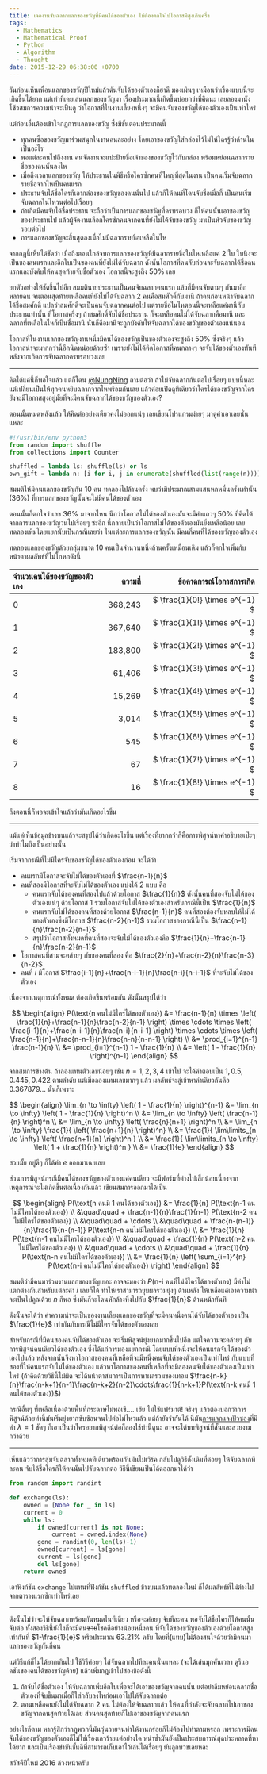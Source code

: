 ```yaml
---
title: เจองานจับฉลากแลกของขวัญที่มีคนได้ของตัวเอง ไม่ต้องตกใจไปโอกาสมีสูงเกินครึ่ง
tags:
  - Mathematics
  - Mathematical Proof
  - Python
  - Algorithm
  - Thought
date: 2015-12-29 06:38:00 +0700
---
```


วันก่อนเห็นเพื่อนแลกของขวัญปีใหม่แล้วดันจับได้ของตัวเองก็ฮาดี มองเผินๆ เหมือนว่าเรื่องแบบนี้จะเกิดขึ้นได้ยาก แต่เท่าที่เคยเล่นแลกของขวัญมา เรื่องประมาณนี้เกิดขึ้นบ่อยกว่าที่คิดนะ เลยลองมานั่งโซ้วสมการความน่าจะเป็นดู ว่าโอกาสที่ในงานเลี้ยงหนึ่งๆ จะมีคนจับของขวัญได้ของตัวเองเป็นเท่าไหร่

แต่ก่อนอื่นต้องเข้าใจกฎการแลกของขวัญ ซึ่งมีขั้นตอนประมาณนี้

- ทุกคนซื้อของขวัญมาร่วมสนุกในงานคนละอย่าง โดยเอาของขวัญใส่กล่องไว้ไม่ให้ใครรู้ว่าด้านในเป็นอะไร
- พอแต่ละคนไปถึงงาน คนจัดงานจะแปะป้ายชื่อเจ้าของของขวัญไว้กับกล่อง พร้อมหย่อนฉลากรายชื่อของคนนั้นลงไห
- เมื่อถึงเวลาแลกของขวัญ ให้ประธานในพิธีหรือใครซักคนที่ใหญ่ที่สุดในงาน เป็นคนเริ่มจับฉลากรายชื่อจากไหเป็นคนแรก
- ประธานจับได้ชื่อใครก็เอากล่องของขวัญของคนนั้นไป แล้วก็ให้คนที่โดนจับชื่อเมื่อกี้ เป็นคนเริ่มจับฉลากในไหวนต่อไปเรื่อยๆ
- ถ้าเกิดมีคนจับได้ชื่อประธาน จะถือว่าเป็นการแลกของขวัญที่ครบรอบวง ก็ให้คนนั้นเอาของขวัญของประธานไป แล้วผู้จัดงานเลือกใครซักคนจากคนที่ยังไม่ได้จับของขวัญ มาเป็นหัวจับของขวัญรอบต่อไป
- การแลกของขวัญจะสิ้นสุดลงเมื่อไม่มีฉลากรายชื่อเหลือในไห

จากกฎนี้เห็นได้ชัดว่า เมื่อถึงตอนใกล้จบการแลกของขวัญที่มีฉลากรายชื่อในไหเหลือแค่ 2 ใบ ใบนึงจะเป็นของคนแรกและอีกใบเป็นของคนที่ยังไม่ได้จับฉลาก ดังนั้นโอกาสที่คนจับก่อนจะจับฉลากได้ชื่อคนแรกและบังคับให้คนสุดท้ายจับชื่อตัวเอง โอกาสนี้จะสูงถึง 50% เลย

ยกตัวอย่างให้ชัดขึ้นไปอีก สมมตินายประธานเป็นคนจับฉลากคนแรก แล้วก็มีคนจับตามๆ กันมาอีกหลายคน จนตอนสุดท้ายเหลือคนที่ยังไม่ได้จับฉลาก 2 คนคือสมศักดิ์กับมานี ถ้าคนก่อนหน้าจับฉลากได้ชื่อสมศักดิ์ แปลว่าสมศักดิ์จะเป็นคนจับฉลากคนต่อไป แต่รายชื่อในไหตอนนี้จะเหลือแค่มานีกับประธานเท่านั้น ที่โอกาสครึ่งๆ ถ้าสมศักดิ์จับได้ชื่อประธาน ก็จะเหลือคนไม่ได้จับฉลากคือมานี และฉลากที่เหลือในไหก็เป็นชื่อมานี นั่นก็คือมานีจะถูกบังคับให้จับฉลากได้ของขวัญของตัวเองแน่นอน

โอกาสที่ในงานแลกของขวัญงานหนึ่งมีคนได้ของขวัญเป็นของตัวเองจะสูงถึง 50% ซึ่งจริงๆ แล้วโอกาสน่าจะมากกว่านี้อีกนิดหน่อยด้วยซ้ำ เพราะยังไม่ได้คิดโอกาสที่คนกลางๆ จะจับได้ของตัวเองทันทีหลังจากเกิดการจับฉลากครบรอบวงเลย

---

คิดได้แค่นี้ก็พอใจแล้ว แต่ก็โดน [@NungNing][] ถามต่อว่า ถ้าไม่จับฉลากกันต่อไปเรื่อยๆ แบบนี้หละ แต่เปลี่ยนเป็นให้ทุกคนหยิบฉลากจากไหพร้อมกันเลย แล้วค่อยเปิดดูทีเดียวว่าใครได้ของขวัญจากใคร ยังจะมีโอกาสสูงอยู่มั้ยที่จะมีคนจับฉลากได้ของขวัญของตัวเอง?

ตอนนั้นหมดพลังแล้ว ให้คิดต่ออย่างเดียวคงไม่ออกแน่ๆ เลยเขียนโปรแกรมง่ายๆ มาดูค่าเอาเลยนั่นแหละ

``` python
#!/usr/bin/env python3
from random import shuffle
from collections import Counter

shuffled = lambda ls: shuffle(ls) or ls
own_gift = lambda n: [i for i, j in enumerate(shuffled(list(range(n)))) if i == j]
```

สมมติให้มีคนแลกของขวัญกัน 10 คน ทดลองไปล้านครั้ง พบว่ามีประมาณสามแสนหกหมื่นครั้งเท่านั้น (36%) ที่การแลกของขวัญนั้นจะไม่มีคนได้ของตัวเอง

ตอนนั้นก็ตกใจว่าเลข 36% มาจากไหน นึกว่าโอกาสไม่ได้ของตัวเองมันจะมีค่าแถวๆ 50% ที่คิดได้จากการแลกของขวัญวนไปเรื่อยๆ ซะอีก นี่กลายเป็นว่าโอกาสไม่ได้ของตัวเองมันยิ่งเหลือน้อย เลยทดลองเพิ่มโดยแยกนับเป็นกรณีเลยว่า ในแต่ละการแลกของขวัญนั้น มีคนกี่คนที่ได้ของขวัญของตัวเอง

ทดลองแลกของขวัญด้วยกลุ่มขนาด 10 คนเป็นจำนวนหนึ่งล้านครั้งเหมือนเดิม แล้วก็ตกใจเพิ่มกับหน้าตาผลลัพธ์ที่ไม่โกหกดังนี้

| จำนวนคนได้ของขวัญของตัวเอง |   ความถี่  |      ข้อคาดการณ์โอกาสการเกิด      |
|:----------------------- | --------:| ------------------------------:|
| 0                       |  368,243 | $ \frac{1}{0!} \times e^{-1} $ |
| 1                       |  367,640 | $ \frac{1}{1!} \times e^{-1} $ |
| 2                       |  183,800 | $ \frac{1}{2!} \times e^{-1} $ |
| 3                       |   61,406 | $ \frac{1}{3!} \times e^{-1} $ |
| 4                       |   15,269 | $ \frac{1}{4!} \times e^{-1} $ |
| 5                       |    3,014 | $ \frac{1}{5!} \times e^{-1} $ |
| 6                       |      545 | $ \frac{1}{6!} \times e^{-1} $ |
| 7                       |       67 | $ \frac{1}{7!} \times e^{-1} $ |
| 8                       |       16 | $ \frac{1}{8!} \times e^{-1} $ |

ถึงตอนนี้ก็พอจะเข้าใจแล้วว่ามันเกิดอะไรขึ้น

---

แม้แค่เห็นข้อมูลข้างบนแล้วจะสรุปได้ว่าเกิดอะไรขึ้น แต่เรื่องที่ยากกว่าก็คือการพิสูจน์หาคำอธิบายเป๊ะๆ ว่าทำไมถึงเป็นอย่างนั้น

เริ่มจากกรณีที่ไม่มีใครจับของขวัญได้ของตัวเองก่อน จะได้ว่า

- คนแรกมีโอกาสจะจับไม่ได้ของตัวเองที่ $\frac{n-1}{n}$
- คนที่สองมีโอกาสที่จะจับไม่ได้ของตัวเอง แบ่งได้ 2 แบบ คือ
  - คนแรกจับได้ของคนที่สองไปแล้วด้วยโอกาส $\frac{1}{n}$ ดังนั้นคนที่สองจับไม่ได้ของตัวเองแน่ๆ ด้วยโอกาส $1$ รวมโอกาสจับไม่ได้ของตัวเองสำหรับกรณีนี้เป็น $\frac{1}{n}$
  - คนแรกจับไม่ได้ของคนที่สองด้วยโอกาส $\frac{n-1}{n}$ คนที่สองต้องจับหลบให้ไม่ได้ของตัวเองซึ่งมีโอกาส $\frac{n-2}{n-1}$ รวมโอกาสของกรณีนี้เป็น $\frac{n-1}{n}\frac{n-2}{n-1}$
  - สรุปว่าโอกาสทั้งหมดที่คนที่สองจะจับไม่ได้ของตัวเองคือ $\frac{1}{n}+\frac{n-1}{n}\frac{n-2}{n-1}$
- โอกาสคนที่สามจะคล้ายๆ กับของคนที่สอง คือ $\frac{2}{n}+\frac{n-2}{n}\frac{n-3}{n-2}$
- คนที่ $i$ มีโอกาส $\frac{i-1}{n}+\frac{n-i-1}{n}\frac{n-i}{n-i-1}$ ที่จะจับไม่ได้ของตัวเอง

เนื่องจากเหตุการณ์ทั้งหมด ต้องเกิดขึ้นพร้อมกัน ดังนั้นสรุปได้ว่า

$$ \begin{align}
    P(\text{n คนไม่มีใครได้ของตัวเอง})
        &= \frac{n-1}{n} \times
           \left( \frac{1}{n}+\frac{n-1}{n}\frac{n-2}{n-1} \right) \times
           \cdots \times
           \left( \frac{i-1}{n}+\frac{n-i-1}{n}\frac{n-i}{n-i-1} \right) \times
           \cdots \times
           \left( \frac{n-1}{n}+\frac{n-n-1}{n}\frac{n-n}{n-n-1} \right) \\
         &= \prod_{i=1}^{n-1} \frac{n-1}{n} \\
         &= \prod_{i=1}^{n-1} 1 - \frac{1}{n} \\
         &= \left( 1 - \frac{1}{n} \right)^{n-1}
\end{align} $$

จากสมการข้างต้น ถ้าลองแทนตัวเลขน้อยๆ เช่น $n=1,2,3,4$ เข้าไป จะได้คำตอบเป็น $1, 0.5, 0.445, 0.422$ ตามลำดับ แต่เมื่อลองแทนเลขมากๆ แล้ว ผลลัพธ์จะลู่เข้าหาค่าเดียวกันคือ $0.367879...$ นั่นก็เพราะ

$$ \begin{align}
    \lim_{n \to \infty} \left( 1 - \frac{1}{n} \right)^{n-1}
        &= \lim_{n \to \infty} \left( 1 - \frac{1}{n} \right)^n \\
        &= \lim_{n \to \infty} \left( \frac{n-1}{n} \right)^n \\
        &= \lim_{n \to \infty} \left( \frac{n}{n+1} \right)^n \\
        &= \lim_{n \to \infty} \frac{1}{ \left( \frac{n+1}{n} \right)^n} \\
        &= \frac{1}{ \lim\limits_{n \to \infty} \left( \frac{n+1}{n} \right)^n } \\
        &= \frac{1}{ \lim\limits_{n \to \infty} \left( 1 + \frac{1}{n} \right)^n } \\
        &= \frac{1}{e}
\end{align} $$

สวยมั้ย อยู่ดีๆ ก็ได้ค่า $e$ ออกมาเฉยเลย

ส่วนการพิสูจน์กรณีมีคนได้ของขวัญของตัวเองแค่คนเดียว จะมีฟอร์มที่ต่างไปเล็กน้อยเนื่องจากเหตุการณ์จะไม่เกิดขึ้นต่อเนื่องกันแล้ว เขียนสมการออกมาได้เป็น

$$ \begin{align}
    P(\text{n คนมี 1 คนได้ของตัวเอง}) &= \frac{1}{n} P(\text{n-1 คนไม่มีใครได้ของตัวเอง}) \\
            &\quad\quad + \frac{n-1}{n}\frac{1}{n-1} P(\text{n-2 คนไม่มีใครได้ของตัวเอง}) \\
            &\quad\quad + \cdots \\
            &\quad\quad + \frac{n-(n-1)}{n}\frac{1}{n-(n-1)} P(\text{n-n คนไม่มีใครได้ของตัวเอง}) \\
        &= \frac{1}{n} P(\text{n-1 คนไม่มีใครได้ของตัวเอง}) \\
            &\quad\quad + \frac{1}{n} P(\text{n-2 คนไม่มีใครได้ของตัวเอง}) \\
            &\quad\quad + \cdots \\
            &\quad\quad + \frac{1}{n} P(\text{n-n คนไม่มีใครได้ของตัวเอง}) \\
        &= \frac{1}{n} \left( \sum_{i=1}^{n}  P(\text{n-i คนไม่มีใครได้ของตัวเอง}) \right)
\end{align} $$

สมมติว่ามีคนมาร่วมงานแลกของขวัญเยอะ อาจจะมองว่า $P(\text{n-i คนที่ไม่มีใครได้ของตัวเอง})$ มีค่าไม่แตกต่างกันสำหรับแต่ละค่า $i$ เลยก็ได้ ทำให้เราสามารถยุบผลรวมยุ่งๆ ด้านหลัง ให้เหลือแค่เอาความน่าจะเป็นไปคูณด้วย $n$ ก็พอ ซึ่งมันก็จะโดนหักล้างทิ้งไปกับ $\frac{1}{n}$ ด้านหน้าทันที

ดังนั้นจะได้ว่า ค่าความน่าจะเป็นของงานเลี้ยงแลกของขวัญที่จะมีคนหนึ่งคนได้จับได้ของตัวเอง เป็น $\frac{1}{e}$ เท่ากันกับกรณีไม่มีใครจับได้ของตัวเองเลย

สำหรับกรณีที่มีคนสองคนจับได้ของตัวเอง จะเริ่มพิสูจน์ยุ่งยากมากขึ้นไปอีก แต่ใจความจะคล้ายๆ กับการพิสูจน์คนเดียวได้ของตัวเอง ซึ่งได้แก่การมองแยกกรณี โดยแบบที่หนึ่งจะให้คนแรกจับได้ของตัวเองไปแล้ว หลังจากนั้นจึงหาโอกาสของคนที่เหลือที่จะมีหนึ่งคนจับได้ของตัวเองเป็นเท่าไหร่ กับแบบที่สองที่ให้คนแรกจับไม่ได้ของตัวเอง แล้วหาโอกาสของคนที่เหลือที่จะมีสองคนจับได้ของตัวเองเป็นเท่าไหร่ (ถ้าคิดด้วยวิธีนี้ไม่ผิด จะได้หน้าตาสมการเป็นการหาผลรวมของเทอม $\frac{n-k}{n}\frac{n-k+1}{n-1}\frac{n-k+2}{n-2}\cdots\frac{1}{n-k+1}P(\text{n-k คนมี 1 คนได้ของตัวเอง})$)

กรณีอื่นๆ ที่เหลือเนื่องด้วยพื้นที่กระดาษไม่พอเขี.... เฮ้ย ไม่ใช่แฟร์มาต์! จริงๆ แล้วต้องบอกว่าการพิสูจน์ด้วยท่านี้มันเริ่มยุ่งยากซับซ้อนจนไปต่อไม่ไหวแล้ว แต่ถ้ายังจำกันได้ นี่มัน[การแจกแจงปัวซอง][poisson distribution]ที่มีค่า $\lambda=1$ ชัดๆ ก็เอาเป็นว่าใครอยากพิสูจน์ต่อก็ลองใช้ท่านี้ดูนะ อาจจะได้บทพิสูจน์ที่สั้นและสวยงามกว่าด้วย

---

เห็นแล้วว่าการสุ่มจับฉลากทั้งหมดทีเดียวพร้อมกันมันไม่เวิร์ค กลับไปดูวิธีดั้งเดิมที่ค่อยๆ ให้จับฉลากทีละคน จับได้ชื่อใครก็ให้คนนั้นไปจับฉลากต่อ วิธีนี้เขียนเป็นโค้ดออกมาได้ว่า

``` python
from random import randint

def exchange(ls):
    owned = [None for _ in ls]
    current = 0
    while ls:
        if owned[current] is not None:
            current = owned.index(None)
        gone = randint(0, len(ls)-1)
        owned[current] = ls[gone]
        current = ls[gone]
        del ls[gone]
    return owned
```

เอาฟังก์ชัน `exchange` ไปแทนที่ฟังก์ชัน `shuffled` ข้างบนแล้วทดลองใหม่ ก็ได้ผลลัพธ์ที่ไม่ต่างไปจากตารางแรกซักเท่าไหร่เลย

---

ดังนั้นไม่ว่าจะให้จับฉลากพร้อมกันหมดในทีเดียว หรือจะค่อยๆ จับทีละคน พอจับได้ชื่อใครก็ให้คนนั้นจับต่อ ทั้งสองวิธีนี้ยังไงก็จะมีคน~~ซวย~~โชคดีอย่างน้อยหนึ่งคน ที่จับได้ของขวัญของตัวเองด้วยโอกาสสูงเท่ากันที่ $1-\frac{1}{e}$ หรือประมาณ 63.21% ครับ โดยที่(แทบ)ไม่ต้องสนใจด้วยว่ามีคนมาแลกของขวัญกันกี่คน

แต่วิธีแก้ก็ไม่ได้ยากเกินไป ใช้วิธีค่อยๆ ไล่จับฉลากไปทีละคนนั่นแหละ (จะได้เล่นมุกคั่นเวลา ดูรีแอคชันของคนได้ของขวัญด้วย) แล้วเพิ่มกฎเข้าไปสองข้อดังนี้

1. ถ้าจับได้ชื่อตัวเอง ให้จับฉลากเพิ่มอีกใบเพื่อจะได้เอาของขวัญจากคนนั้น แต่อย่าลืมหย่อนฉลากชื่อตัวเองที่จับขึ้นมาเมื่อกี้ใส่กลับลงไหก่อนเอาไปให้จับฉลากต่อ
2. ตอนเหลือคนยังไม่ได้จับฉลาก 2 คน ไม่ต้องให้จับฉลากแล้ว ให้คนที่กำลังจะจับฉลากไปเอาของขวัญจากคนสุดท้ายได้เลย ส่วนคนสุดท้ายก็ไปเอาของขวัญจากคนแรก

อย่างไรก็ตาม หากรู้สึกว่ากฎพวกนี้มันวุ่นวายจนทำให้งานกร่อยก็ไม่ต้องไปทำตามหรอก เพราะการมีคนจับได้ของขวัญของตัวเองก็ไม่ใช่เรื่องเลวร้ายแต่อย่างใด หนำซ้ำมันยังเป็นประสบการณ์สุดประหลาดที่หาได้ยาก และเป็นเรื่องขำขันชั้นดีที่สามารถเก็บเอาไว้เล่นได้เรื่อยๆ ยันลูกบวชเลยหละ

สวัสดีปีใหม่ 2016 ล่วงหน้าครับ


[@NungNing]: //twitter.com/NungNing

[poisson distribution]: //en.wikipedia.org/wiki/Poisson_distribution
